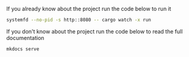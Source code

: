 If you already know about the project run the code below to run it

```bash
systemfd --no-pid -s http::8080 -- cargo watch -x run
```

If you don't know about the project run the code below to read the full documentation

```bash
mkdocs serve
```